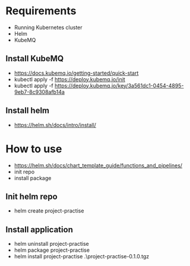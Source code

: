# Requirements
- Running Kubernetes cluster
- Helm
- KubeMQ

## Install KubeMQ
- https://docs.kubemq.io/getting-started/quick-start
- kubectl apply -f https://deploy.kubemq.io/init
- kubectl apply -f https://deploy.kubemq.io/key/3a561dc1-0454-4895-9eb7-8c9308afb14a

## Install helm
- https://helm.sh/docs/intro/install/

# How to use
- https://helm.sh/docs/chart_template_guide/functions_and_pipelines/
- init repo
- install package

## Init helm repo
- helm create project-practise 

## Install application
- helm uninstall project-practise
- helm package project-practise
- helm install project-practise .\project-practise-0.1.0.tgz